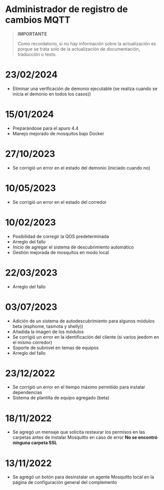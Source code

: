 # Administrador de registro de cambios MQTT

>**IMPORTANTE**
>
>Como recordatorio, si no hay información sobre la actualización es porque se trata solo de la actualización de documentación, traducción o texto.

# 23/02/2024

- Eliminar una verificación de demonio ejecutable (se realiza cuando se inicia el demonio en todos los casos))

# 15/01/2024

- Preparándose para el apuro 4.4
- Manejo mejorado de mosquitos bajo Docker

# 27/10/2023

- Se corrigió un error en el estado del demonio (iniciado cuando no)

# 10/05/2023

- Se corrigió un error en el estado del corredor

# 10/02/2023

- Posibilidad de corregir la QOS predeterminada
- Arreglo del fallo
- Inicio de agregar el sistema de descubrimiento automático
- Gestión mejorada de mosquitos en modo local

# 22/03/2023

- Arreglo del fallo

# 03/07/2023

- Adición de un sistema de autodescubrimiento para algunos módulos beta (esphome, tasmota y shelly))
- Añadida la imagen de los módulos
- Se corrigió un error en la identificación del cliente (si varios jeedom en el mismo corredor)
- Soporte de subnivel en temas de equipos
- Arreglo del fallo

# 23/12/2022

- Se corrigió un error en el tiempo máximo permitido para instalar dependencias
- Sistema de plantilla de equipo agregado (beta)

# 18/11/2022

- Se agregó un mensaje que solicita restaurar los permisos en las carpetas antes de instalar Mosquitto en caso de error **No se encontró ninguna carpeta SSL**

# 13/11/2022

- Se agregó un botón para desinstalar un agente Mosquitto local en la página de configuración general del complemento
